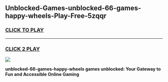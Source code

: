 
## Unblocked-Games-unblocked-66-games-happy-wheels-Play-Free-5zqqr
<h3>
<a href="https://premium76.site?title=unblocked-66-games-happy-wheels&ref=10A">CLICK TO PLAY</a></h3>
<hr>

<h3>
<a href="https://premium76.site?title=unblocked-66-games-happy-wheels&ref=10A">CLICK 2 PLAY</a>
  
</h3>

<a href="https://premium76.site?title=unblocked-66-games-happy-wheels&ref=10A"><img src="https://clearcache.store/games.png"></a>


**unblocked-66-games-happy-wheels games unblocked: Your Gateway to Fun and Accessible Online Gaming**
